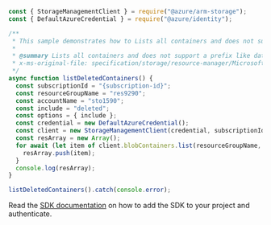 ```javascript
const { StorageManagementClient } = require("@azure/arm-storage");
const { DefaultAzureCredential } = require("@azure/identity");

/**
 * This sample demonstrates how to Lists all containers and does not support a prefix like data plane. Also SRP today does not return continuation token.
 *
 * @summary Lists all containers and does not support a prefix like data plane. Also SRP today does not return continuation token.
 * x-ms-original-file: specification/storage/resource-manager/Microsoft.Storage/stable/2021-09-01/examples/DeletedBlobContainersList.json
 */
async function listDeletedContainers() {
  const subscriptionId = "{subscription-id}";
  const resourceGroupName = "res9290";
  const accountName = "sto1590";
  const include = "deleted";
  const options = { include };
  const credential = new DefaultAzureCredential();
  const client = new StorageManagementClient(credential, subscriptionId);
  const resArray = new Array();
  for await (let item of client.blobContainers.list(resourceGroupName, accountName, options)) {
    resArray.push(item);
  }
  console.log(resArray);
}

listDeletedContainers().catch(console.error);
```

Read the [SDK documentation](https://github.com/Azure/azure-sdk-for-js/blob/%40azure%2Farm-storage_17.2.1/sdk/storage/arm-storage/README.md) on how to add the SDK to your project and authenticate.

